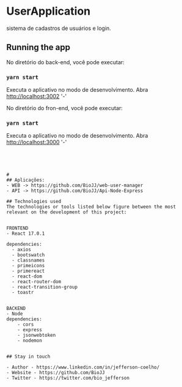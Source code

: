 # UserApplication
sistema de cadastros de usuários e login.


## Running the app

No diretório do back-end, você pode executar:

### `yarn start`

Executa o aplicativo no modo de desenvolvimento.
Abra [http://localhost:3002](http://localhost:3002) '-'

No diretório do fron-end, você pode executar:

### `yarn start`

Executa o aplicativo no modo de desenvolvimento.
Abra [http://localhost:3000](http://localhost:3000) '-'


```




#
## Aplicações:
- WEB -> https://github.com/BioJJ/web-user-manager
- API -> https://github.com/BioJJ/Api-Node-Express

## Technologies used
The technologies or tools listed below figure between the most relevant on the development of this project:


FRONTEND
- React 17.0.1

dependencies:
  - axios
  - bootswatch
  - classnames
  - primeicons
  - primereact
  - react-dom
  - react-router-dom
  - react-transition-group
  - toastr


BACKEND
- Node
dependencies: 
    - cors
    - express
    - jsonwebtoken
    - nodemon
  

## Stay in touch

- Author - https://www.linkedin.com/in/jefferson-coelho/
- Website - https://github.com/BioJJ
- Twitter - https://twitter.com/bio_jefferson

 
